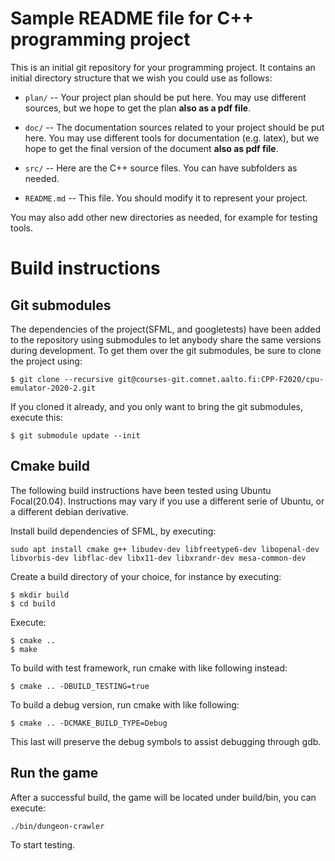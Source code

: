 # Sample README file for C++ programming project

This is an initial git repository for your programming project.
It contains an initial directory structure that we wish you could
use as follows:

  * `plan/` -- Your project plan should be put here. You may use different sources,
    but we hope to get the plan **also as a pdf file**.

  * `doc/` -- The documentation sources related to your project should be put here.
    You may use different tools for documentation (e.g. latex),
    but we hope to get the final version of the document
    **also as pdf file**.

  * `src/` -- Here are the C++ source files. You can have subfolders as needed.

  * `README.md` -- This file. You should modify it to represent
    your project.

You may also add other new directories as needed, for example
for testing tools.

# Build instructions

## Git submodules

The dependencies of the project(SFML, and googletests) have been
added to the repository using submodules to let anybody share
the same versions during development. To get them over the git
submodules, be sure to clone the project using:
```
$ git clone --recursive git@courses-git.comnet.aalto.fi:CPP-F2020/cpu-emulator-2020-2.git
```
If you cloned it already, and you only want to bring the git
submodules, execute this:
```
$ git submodule update --init
```
## Cmake build

The following build instructions have been tested using Ubuntu
Focal(20.04). Instructions may vary if you use a different serie
of Ubuntu, or a different debian derivative.

Install build dependencies of SFML, by executing:
```
sudo apt install cmake g++ libudev-dev libfreetype6-dev libopenal-dev libvorbis-dev libflac-dev libx11-dev libxrandr-dev mesa-common-dev
```
Create a build directory of your choice, for instance by executing:
```
$ mkdir build
$ cd build
```
Execute:
```
$ cmake ..
$ make
```
To build with test framework, run cmake with like following instead:
```
$ cmake .. -DBUILD_TESTING=true
```
To build  a debug version, run cmake with like following:
```
$ cmake .. -DCMAKE_BUILD_TYPE=Debug
```
This last will preserve the debug symbols to assist debugging through
gdb.

## Run the game

After a successful build, the game will be located under build/bin,
you can execute:
```
./bin/dungeon-crawler
```
To start testing.
